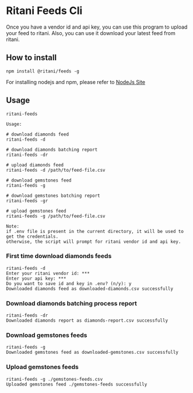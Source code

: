 # Ritani Feeds Cli

Once you have a vendor id and api key, you can use this program to upload your feed to ritani. Also, you can use it download your latest feed from ritani.

## How to install

```
npm install @ritani/feeds -g

```
For installing nodejs and npm, please refer to [NodeJs Site](https://nodejs.org/en/download/package-manager)

## Usage
```
ritani-feeds

Usage:

# download diamonds feed
ritani-feeds -d

# download diamonds batching report
ritani-feeds -dr

# upload diamonds feed
ritani-feeds -d /path/to/feed-file.csv

# download gemstones feed
ritani-feeds -g

# download gemstones batching report
ritani-feeds -gr

# upload gemstones feed
ritani-feeds -g /path/to/feed-file.csv

Note:
if .env file is present in the current directory, it will be used to get the credentials.
otherwise, the script will prompt for ritani vendor id and api key.
```

### First time download diamonds feeds
``` 
ritani-feeds -d
Enter your ritani vendor id: ***
Enter your api key: ***
Do you want to save id and key in .env? (n/y): y
Downloaded diamonds feed as downloaded-diamonds.csv successfully
```

### Download diamonds batching process report
``` 
ritani-feeds -dr
Downloaded diamonds report as diamonds-report.csv successfully
```

### Download gemstones feeds
```
ritani-feeds -g 
Downloaded gemstones feed as downloaded-gemstones.csv successfully
```

### Upload gemstones feeds 
```
ritani-feeds -g ./gemstones-feeds.csv 
Uploaded gemstones feed ./gemstones-feeds successfully
```